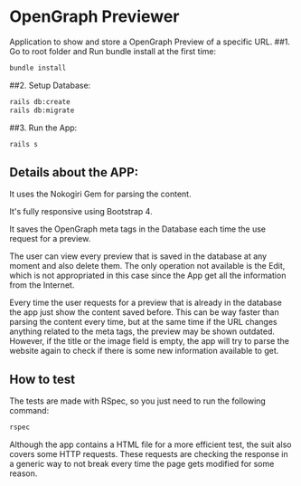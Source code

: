 # OpenGraph Previewer
Application to show and store a OpenGraph Preview of a specific URL.
##1. Go to root folder and Run bundle install at the first time:

```bash
bundle install
```

##2. Setup Database:

```bash
rails db:create
rails db:migrate
```

##3. Run the App:

```bash
rails s
```

## Details about the APP:

It uses the Nokogiri Gem for parsing the content.

It's fully responsive using Bootstrap 4.

It saves the OpenGraph meta tags in the Database each time the use request for a preview.

The user can view every preview that is saved in the database at any moment and also delete them. The only operation not available is the Edit, which is not appropriated in this case since the App get all the information from the Internet.

Every time the user requests for a preview that is already in the database the app just show the content saved before. This can be way faster than parsing the content every time, but at the same time if the URL changes anything related to the meta tags, the preview may be shown outdated.
However, if the title or the image field is empty, the app will try to parse the website again to check if there is some new information available to get.

## How to test
The tests are made with RSpec, so you just need to run the following command:
```bash
rspec
```
Although the app contains a HTML file for a more efficient test, the suit also covers some HTTP requests. These requests are checking the response in a generic way to not break every time the page gets modified for some reason.